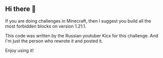 ## Hi there 👋

If you are doing challenges in Minecraft, then I suggest you build all the most forbidden blocks on version 1.21.1.

This code was written by the Russian youtuber Kicx for this challenge. And I'm just the person who rewrote it and posted it.


Enjoy using it!
